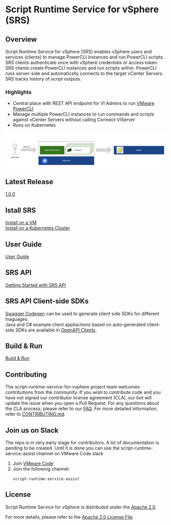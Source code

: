 
# Script Runtime Service for vSphere (SRS)

## Overview

Script Runtime Service for vSphere (SRS) enables vSphere users and services (clients) to manage PowerCLI instances and run PowerCLI scripts. SRS clients authenticate once with vSphere credentials or access token. SRS clients create PowerCLI instances and run scripts within. PowerCLI runs server-side and automatically connects to the target vCenter Servers. SRS tracks history of script outputs.

### Highlights
* Central place with REST API endpoint for VI Admins to run [VMware PowerCLI](https://code.vmware.com/web/tool/12.1.0/vmware-powercli)
* Manage multiple PowerCLI instances to run commands and scripts against vCenter Servers without calling Connect-VIServer
* Runs on Kubernetes

![SRS Overview](https://github.com/vmware/script-runtime-service-for-vsphere/blob/master/doc/assets/img/SRSOverview.jpg?raw=true)

## Latest Release
[1.0.0](https://github.com/vmware/script-runtime-service-for-vsphere/releases/tag/v1.0.0)

## Istall SRS
[Install on a VM](https://github.com/vmware/script-runtime-service-for-vsphere/wiki/Getting-Started-with-SRSHostVM)<br/>
[Install on a Kubernetes Cluster](https://github.com/vmware/script-runtime-service-for-vsphere/wiki/Install-SRS)

## User Guide
[User Guide](https://github.com/vmware/script-runtime-service-for-vsphere/wiki/Home)

## SRS API
[Getting Started with SRS API](https://github.com/vmware/script-runtime-service-for-vsphere/wiki/Getting-Started-with-SRS-API)

## SRS API Client-side SDKs
[Swagger Codegen](https://github.com/swagger-api/swagger-codegen) can be used to generate client side SDKs for different lnaguages.<br/>
Java and C# example client appliactions based on auto-generated client-side SDKs are available in [OpenAPI Clients](https://github.com/vmware/script-runtime-service-for-vsphere/tree/master/test/openapi-clients).<br/>

## Build & Run
[Build & Run](https://github.com/vmware/script-runtime-service-for-vsphere/blob/master/BUILD_AND_RUN.md)

## Contributing

The script-runtime-service-for-vsphere project team welcomes contributions from the community. If you wish to contribute code and you have not signed our contributor license agreement (CLA), our bot will update the issue when you open a Pull Request. For any questions about the CLA process, please refer to our [FAQ](https://cla.vmware.com/faq). For more detailed information, refer to [CONTRIBUTING.md](CONTRIBUTING.md).

## Join us on Slack

The repo is in very early stage for contributors. A lot of documentation is pending to be created. Until it is done you can use the script-runtime-service-assist channel on VMware Code slack

1. Join [VMware Code](https://code.vmware.com/web/code/join)
2. Join the following channel:
    ```
    script-runtime-service-assist
    ```

## License
Script Runtime Service for vSphere is distributed under the [Apache 2.0](https://github.com/vmware/script-runtime-service-for-vsphere/blob/master/LICENSE.txt).

For more details, please refer to the [Apache 2.0 License File](https://github.com/vmware/script-runtime-service-for-vsphere/blob/master/LICENSE.txt).
